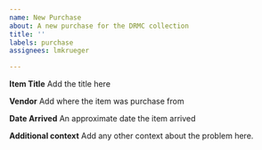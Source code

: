 ```yaml
---
name: New Purchase
about: A new purchase for the DRMC collection
title: ''
labels: purchase
assignees: lmkrueger

---
```


**Item Title**
Add the title here

**Vendor**
Add where the item was purchase from

**Date Arrived**
An approximate date the item arrived

**Additional context**
Add any other context about the problem here.
